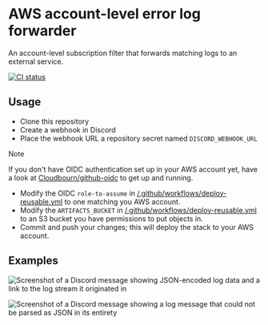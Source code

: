 # AWS account-level error log forwarder

An account-level subscription filter that forwards matching logs to an external service.

[ ![CI status](https://github.com/Cloudbourn/aws-account-error-log-forwarder/actions/workflows/deploy.yml/badge.svg) ](https://github.com/Cloudbourn/aws-account-error-log-forwarder/actions/workflows/deploy.yml "View workflow")

## Usage

* Clone this repository
* Create a webhook in Discord
* Place the webhook URL a repository secret named `DISCORD_WEBHOOK_URL`

> [!NOTE]
> If you don't have OIDC authentication set up in your AWS account yet, have a look at [Cloudbourn/github-oidc](https://github.com/Cloudbourn/github-oidc) to get up and running.

* Modify the OIDC `role-to-assume` in [/.github/workflows/deploy-reusable.yml](https://github.com/Cloudbourn/aws-account-error-log-forwarder/blob/253337d7e2750201e9e6530708246cb88fbbbc6b/.github/workflows/deploy-reusable.yml#L32) to one matching you AWS account.
* Modify the `ARTIFACTS_BUCKET` in [/.github/workflows/deploy-reusable.yml](https://github.com/Cloudbourn/aws-account-error-log-forwarder/blob/253337d7e2750201e9e6530708246cb88fbbbc6b/.github/workflows/deploy-reusable.yml#L53) to an S3 bucket you have permissions to put objects in.
* Commit and push your changes; this will deploy the stack to your AWS account.

## Examples

![Screenshot of a Discord message showing JSON-encoded log data and a link to the log stream it originated in](https://i.imgur.com/yY5GXR3.png)

![Screenshot of a Discord message showing a log message that could not be parsed as JSON in its entirety](https://i.imgur.com/Ec0ier3.png)
